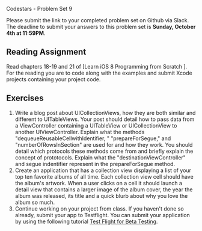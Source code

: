 Codestars - Problem Set 9

Please submit the link to your completed problem set on Github via Slack. The deadline to submit your answers to this problem set is **Sunday, October 4th at 11:59PM**.

## Reading Assignment
Read chapters 18-19 and 21 of [Learn iOS 8 Programming from Scratch ]. For the reading you are to code along with the examples and submit Xcode projects containing your project code.

## Exercises

1) Write a blog post about UICollectionViews, how they are both similar and different to UITableViews. Your post should detail how to pass data from a ViewController containing a UITableView or UICollectionView to another UIViewController. Explain what the methods "dequeueReusableCellwithIdentifier, " "prepareForSegue," and "numberOfRowsInSection" are used for and how they work. You should detail which protocols these methods come from and briefly explain the concept of prototocols. Explain what the "destinationViewController" and segue indentifier represent in the prepareForSegue method.
2) Create an application that has a collection view displaying a list of your top ten favorite albums of all time. Each collection view cell should have the album's artwork. When a user clicks on a cell it should launch a detail view that contains a larger image of the album cover, the year the album was released, its title and a quick blurb about why you love the album so much.
3) Continue working on your project from class. If you haven't done so already, submit your app to Testflight. You  can submit your application by using the following tutorial [Test Flight for Beta Testing](http://www.raywenderlich.com/101790/ios-beta-testing-with-testflight-tutorial).
